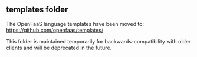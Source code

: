## templates folder

The OpenFaaS language templates have been moved to: https://github.com/openfaas/templates/

This folder is maintained temporarily for backwards-compatibility with older clients and will be deprecated in the future.

